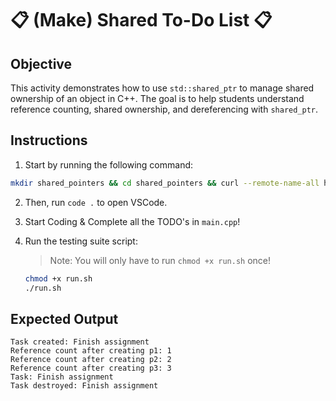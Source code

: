 # 📋 (Make) Shared To-Do List 📋

## Objective
This activity demonstrates how to use `std::shared_ptr` to manage shared ownership of an object in C++. The goal is to help students understand reference counting, shared ownership, and dereferencing with `shared_ptr`.

## Instructions
1. Start by running the following command:
```bash
mkdir shared_pointers && cd shared_pointers && curl --remote-name-all https://raw.githubusercontent.com/Ashleyc417/si/tree/main/cpsc121/shared_pointers/{main.cpp,run.sh,README.md}
```

2. Then, run `code .` to open VSCode.

3. Start Coding & Complete all the TODO's in `main.cpp`!

4. Run the testing suite script:

   > Note: You will only have to run `chmod +x run.sh` once!

   ```bash
   chmod +x run.sh
   ./run.sh
   ```

## Expected Output
```
Task created: Finish assignment
Reference count after creating p1: 1
Reference count after creating p2: 2
Reference count after creating p3: 3
Task: Finish assignment
Task destroyed: Finish assignment
```

